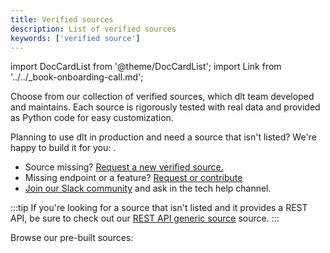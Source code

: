 ```yaml
---
title: Verified sources
description: List of verified sources
keywords: ['verified source']
---
```

import DocCardList from '@theme/DocCardList';
import Link from '../../_book-onboarding-call.md';

Choose from our collection of verified sources, which dlt team developed and maintains. Each source is rigorously tested with real data and provided as Python code for easy customization.

Planning to use dlt in production and need a source that isn't listed? We're happy to build it for you: <Link />.
* Source missing? [Request a new verified source.](https://github.com/dlt-hub/verified-sources/issues/new?template=source-request.md)
* Missing endpoint or a feature? [Request or contribute](https://github.com/dlt-hub/verified-sources/issues/new?template=extend-a-source.md)
* [Join our Slack community](https://dlthub.com/community) and ask in the tech help channel.

:::tip
If you're looking for a source that isn't listed and it provides a REST API, be sure to check out our [REST API generic source](rest_api)
 source.
:::

Browse our pre-built sources:

<DocCardList />
